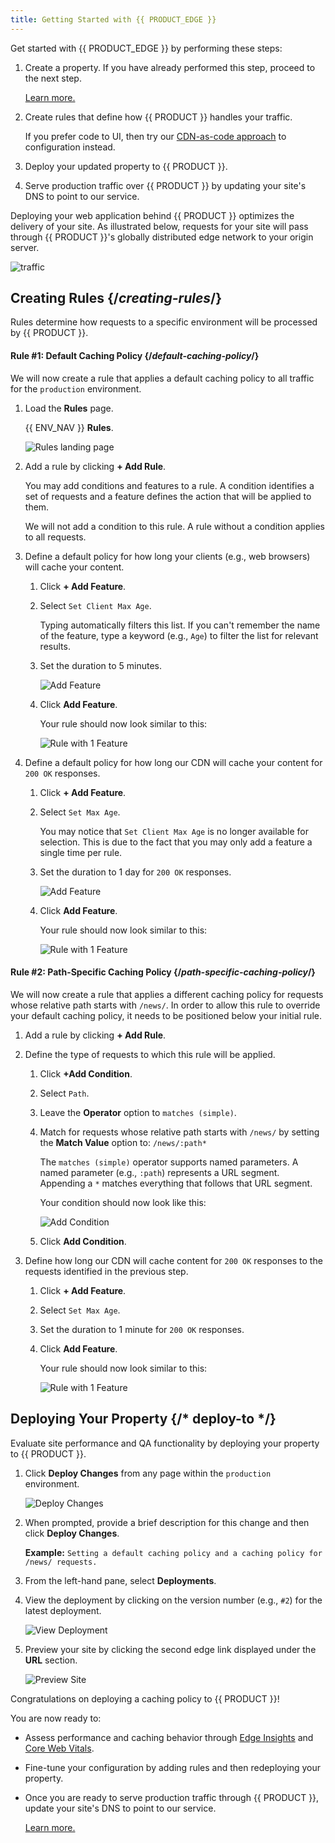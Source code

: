 ```yaml
---
title: Getting Started with {{ PRODUCT_EDGE }}
---
```


Get started with {{ PRODUCT_EDGE }} by performing these steps:

1.  Create a property. If you have already performed this step, proceed to the next step.

    [Learn more.](/guides/getting_started)

2.  Create rules that define how {{ PRODUCT }} handles your traffic.

    <Callout type="info">

      If you prefer code to UI, then try our [CDN-as-code approach](/guides/performance/cdn_as_code/getting_started) to configuration instead. 

    </Callout>

3.  Deploy your updated property to {{ PRODUCT }}.

4.  Serve production traffic over {{ PRODUCT }} by updating your site's DNS to point to our service.

Deploying your web application behind {{ PRODUCT }} optimizes the delivery of your site. As illustrated below, requests for your site will pass through {{ PRODUCT }}'s globally distributed edge network to your origin server.

![traffic](/images/starter/traffic.png)

## Creating Rules {/*creating-rules*/}

Rules determine how requests to a specific environment will be processed by {{ PRODUCT }}. 

#### Rule #1: Default Caching Policy {/*default-caching-policy*/}

We will now create a rule that applies a default caching policy to all traffic for the `production` environment.

1.  Load the **Rules** page.

    {{ ENV_NAV }} **Rules**.

    ![Rules landing page](/images/v7/performance/rules-blank.png?width=450)

2.  Add a rule by clicking **+ Add Rule**.

    <Callout type="info">

      You may add conditions and features to a rule. A condition identifies a set of requests and a feature defines the action that will be applied to them.

      We will not add a condition to this rule. A rule without a condition applies to all requests. 

    </Callout>

3.  Define a default policy for how long your clients (e.g., web browsers) will cache your content.

    1.  Click **+ Add Feature**.

    2.  Select `Set Client Max Age`.

        <Callout type="tip">

          Typing automatically filters this list. If you can't remember the name of the feature, type a keyword (e.g., `Age`) to filter the list for relevant results.

        </Callout>

    3.  Set the duration to 5 minutes. 

        ![Add Feature](/images/v7/performance/rules-add-feature.png?width=450)

    4.  Click **Add Feature**.

        Your rule should now look similar to this:

        ![Rule with 1 Feature](/images/v7/performance/rules-rule-with-1-feature.png)

4.  Define a default policy for how long our CDN will cache your content for `200 OK` responses.

    1.  Click **+ Add Feature**.

    2.  Select `Set Max Age`.

        <Callout type="info">

          You may notice that `Set Client Max Age` is no longer available for selection. This is due to the fact that you may only add a feature a single time per rule.

        </Callout>

    3.  Set the duration to 1 day for `200 OK` responses.

        ![Add Feature](/images/v7/performance/rules-add-feature-2.png?width=450)

    4.  Click **Add Feature**.

        Your rule should now look similar to this:

        ![Rule with 1 Feature](/images/v7/performance/rules-rule-with-2-features.png)

#### Rule #2: Path-Specific Caching Policy {/*path-specific-caching-policy*/}

We will now create a rule that applies a different caching policy for requests whose relative path starts with `/news/`. In order to allow this rule to override your default caching policy, it needs to be positioned below your initial rule.

1.  Add a rule by clicking **+ Add Rule**.
2.  Define the type of requests to which this rule will be applied.

    1.  Click **+Add Condition**.
    2.  Select `Path`.
    3.  Leave the **Operator** option to `matches (simple)`.
    4.  Match for requests whose relative path starts with `/news/` by setting the **Match Value** option to: `/news/:path*`

        <Callout type="info">

          The `matches (simple)` operator supports named parameters. A named parameter (e.g., `:path`) represents a URL segment. Appending a `*` matches everything that follows that URL segment.

        </Callout>

        Your condition should now look like this:

        ![Add Condition](/images/v7/performance/rules-add-condition.png?width=450)

    5.  Click **Add Condition**.

3.  Define how long our CDN will cache content for `200 OK` responses to the requests identified in the previous step.

    1.  Click **+ Add Feature**.
    2.  Select `Set Max Age`.
    3.  Set the duration to 1 minute for `200 OK` responses.
    4.  Click **Add Feature**.

        Your rule should now look similar to this:

        ![Rule with 1 Feature](/images/v7/performance/rules-2-rules.png?width=450)

## Deploying Your Property {/* deploy-to */}

Evaluate site performance and QA functionality by deploying your property to {{ PRODUCT }}. 

1.  Click **Deploy Changes** from any page within the `production` environment.

    ![Deploy Changes](/images/v7/performance/rules-deploy-changes.png?width=450)

2.  When prompted, provide a brief description for this change and then click **Deploy Changes**.

    **Example:** `Setting a default caching policy and a caching policy for /news/ requests.`

3.  From the left-hand pane, select **Deployments**.

4.  View the deployment by clicking on the version number (e.g., `#2`) for the latest deployment. 

    ![View Deployment](/images/v7/performance/deployments-version-number.png?width=450)

5.  Preview your site by clicking the second edge link displayed under the **URL** section.

    ![Preview Site](/images/v7/performance/deployments-second-url.png?width=450)

Congratulations on deploying a caching policy to {{ PRODUCT }}! 

You are now ready to:

-   Assess performance and caching behavior through [Edge Insights](/guides/performance/observability/edge_insights)  and [Core Web Vitals](/guides/performance/observability/core_web_vitals). 
-   Fine-tune your configuration by adding rules and then redeploying your property. 
-   Once you are ready to serve production traffic through {{ PRODUCT }}, update your site's DNS to point to our service.

    [Learn more.](/guides/basics/hostnames_and_origins#serving-traffic-through)